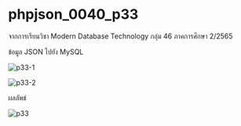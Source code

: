 # phpjson_0040_p33

จากการเรียนวิชา Modern Database Technology กลุ่ม 46 ภาคการศึกษา 2/2565

ข้อมูล JSON ไปยัง MySQL

![p33-1](https://user-images.githubusercontent.com/110089122/205586576-662782a3-101d-42d0-976c-b1ee003df9f7.PNG)


![p33-2](https://user-images.githubusercontent.com/110089122/205586604-e0d00460-1bd5-4b41-95ea-bc1ef7fc1d8f.PNG)



ผลลัพธ์

![p33](https://user-images.githubusercontent.com/110089122/205586656-631f180d-d302-4f62-9927-d6fffc7c37ac.PNG)

